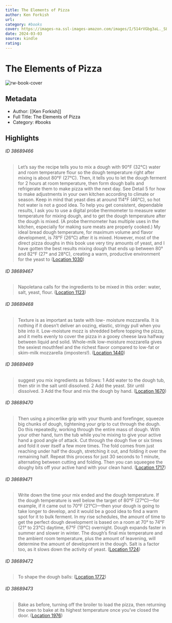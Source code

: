 ```yaml
---
title: The Elements of Pizza
author: Ken Forkish
url: 
category: #books
cover: https://images-na.ssl-images-amazon.com/images/I/514rVGbg3aL._SL200_.jpg
date: 2024-03-03
source: kindle
rating:
---
```

# The Elements of Pizza

![rw-book-cover](https://images-na.ssl-images-amazon.com/images/I/514rVGbg3aL._SL200_.jpg)

## Metadata
- Author: [[Ken Forkish]]
- Full Title: The Elements of Pizza
- Category: #books

## Highlights
###### ID 38689466
> Let’s say the recipe tells you to mix a dough with 90°F (32°C) water and room temperature flour so the dough temperature right after mixing is about 80°F (27°C). Then, it tells you to let the dough ferment for 2 hours at room temperature, then form dough balls and refrigerate them to make pizza with the next day. See Detail 5 for how to make adjustments in your own kitchen according to climate or season. Keep in mind that yeast dies at around 114°F (46°C), so hot hot water is not a good idea. To help you get consistent, dependable results, I ask you to use a digital probe thermometer to measure water temperature for mixing dough, and to get the dough temperature after the dough is mixed. (A probe thermometer has multiple uses in the kitchen, especially for making sure meats are properly cooked.) My ideal bread dough temperature, for maximum volume and flavor development, is 78°F (26°C) after it is mixed. However, most of the direct pizza doughs in this book use very tiny amounts of yeast, and I have gotten the best results mixing dough that ends up between 80° and 82°F (27° and 28°C), creating a warm, productive environment for the yeast to ([Location 1030](https://readwise.io/to_kindle?action=open&asin=B012KJYR3O&location=1030))
    
###### ID 38689467
> Napoletana calls for the ingredients to be mixed in this order: water, salt, yeast, flour. ([Location 1123](https://readwise.io/to_kindle?action=open&asin=B012KJYR3O&location=1123))
    
###### ID 38689468
> Texture is as important as taste with low- moisture mozzarella. It is nothing if it doesn’t deliver an oozing, elastic, stringy pull when you bite into it. Low-moisture mozz is shredded before topping the pizza, and it melts evenly to cover the pizza in a gooey cheese lava halfway between liquid and solid. Whole-milk low-moisture mozzarella gives the sexiest mouthfeel and the richest flavor compared to low-fat or skim-milk mozzarella (imposters!). ([Location 1440](https://readwise.io/to_kindle?action=open&asin=B012KJYR3O&location=1440))
    
###### ID 38689469
> suggest you mix ingredients as follows: 1 Add water to the dough tub, then stir in the salt until dissolved. 2 Add the yeast. Stir until dissolved. 3 Add the flour and mix the dough by hand. ([Location 1670](https://readwise.io/to_kindle?action=open&asin=B012KJYR3O&location=1670))
    
###### ID 38689470
> Then using a pincerlike grip with your thumb and forefinger, squeeze big chunks of dough, tightening your grip to cut through the dough. Do this repeatedly, working through the entire mass of dough. With your other hand, turn the tub while you’re mixing to give your active hand a good angle of attack. Cut through the dough five or six times and fold it over itself a few more times. The fold comes from just reaching under half the dough, stretching it out, and folding it over the remaining half. Repeat this process for just 30 seconds to 1 minute, alternating between cutting and folding. Then you can squeegee the doughy bits off your active hand with your clean hand. ([Location 1717](https://readwise.io/to_kindle?action=open&asin=B012KJYR3O&location=1717))
    
###### ID 38689471
> Write down the time your mix ended and the dough temperature. If the dough temperature is well below the target of 80°F (27°C)—for example, if it came out to 70°F (21°C)—then your dough is going to take longer to develop, and it would be a good idea to find a warm spot for it to bulk ferment. In my rise schedules, the amount of time to get the perfect dough development is based on a room at 70° to 74°F (21° to 23°C) daytime, 67°F (19°C) overnight. Dough expands faster in summer and slower in winter. The dough’s final mix temperature and the ambient room temperature, plus the amount of leavening, will determine the amount of development in the dough. Salt is a factor too, as it slows down the activity of yeast. ([Location 1724](https://readwise.io/to_kindle?action=open&asin=B012KJYR3O&location=1724))
    
###### ID 38689472
> To shape the dough balls: ([Location 1772](https://readwise.io/to_kindle?action=open&asin=B012KJYR3O&location=1772))
    
###### ID 38689473
> Bake as before, turning off the broiler to load the pizza, then returning the oven to bake at its highest temperature once you’ve closed the door. ([Location 1976](https://readwise.io/to_kindle?action=open&asin=B012KJYR3O&location=1976))
    
